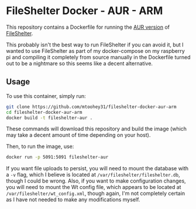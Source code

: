 # FileShelter Docker - AUR - ARM

This repository contains a Dockerfile for running the
[AUR version](https://aur.archlinux.org/packages/fileshelter/)
of [FileShelter](https://github.com/epoupon/fileshelter).

This probably isn't the best way to run FileShelter if you can
avoid it, but I wanted to use FileShelter as part of my
docker-compose on my raspberry pi and compiling it completely
from source manually in the Dockerfile turned out to be a nightmare
so this seems like a decent alternative.

## Usage

To use this container, simply run:

```bash
git clone https://github.com/mtoohey31/fileshelter-docker-aur-arm
cd fileshelter-docker-aur-arm
docker build -t fileshelter-aur .
```

These commands will download this repository and build the image (which may take
a decent amount of time depending on your host).

Then, to run the image, use:

```bash
docker run -p 5091:5091 fileshelter-aur
```

If you want file uploads to persist, you will need to mount the database with a
`-v` flag, which I believe is located at `/var/fileshelter/fileshelter.db`, though
I could be wrong. Also, if you want to make configuration changes, you will need
to mount the Wt config file, which appears to be located at `/var/fileshelter/wt_config.xml`,
though again, I'm not completely certain as I have not needed to make any
modifications myself.
